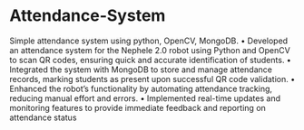 # Attendance-System
Simple attendance system using python, OpenCV, MongoDB.
• Developed an attendance system for the Nephele 2.0 robot using Python and OpenCV to scan QR codes, ensuring quick and accurate identification of students.
• Integrated the system with MongoDB to store and manage attendance records, marking students as present upon successful QR code validation.
• Enhanced the robot’s functionality by automating attendance tracking, reducing manual effort and errors.
• Implemented real-time updates and monitoring features to provide immediate feedback and reporting on attendance status

